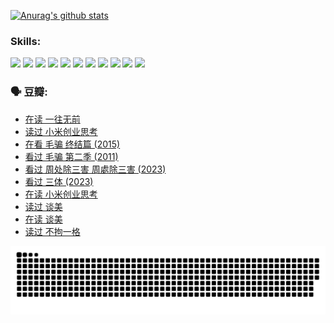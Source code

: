 
[![Anurag's github stats](https://github-readme-stats.vercel.app/api?username=w940853815)](https://github.com/anuraghazra/github-readme-stats)

### Skills:

<code><img height="32" src="https://cdn.jsdelivr.net/npm/simple-icons@v5/icons/python.svg"></code>
<code><img height="32" src="https://cdn.jsdelivr.net/npm/simple-icons@v5/icons/javascript.svg"></code>
<code><img height="32" src="https://cdn.jsdelivr.net/npm/simple-icons@v5/icons/django.svg"></code>
<code><img height="32" src="https://cdn.jsdelivr.net/npm/simple-icons@v5/icons/flask.svg"></code>
<code><img height="32" src="https://cdn.jsdelivr.net/npm/simple-icons@v5/icons/vuetify.svg"></code>
<code><img height="32" src="https://cdn.jsdelivr.net/npm/simple-icons@v5/icons/git.svg"></code>
<code><img height="32" src="https://cdn.jsdelivr.net/npm/simple-icons@v5/icons/docker.svg"></code>
<code><img height="32" src="https://cdn.jsdelivr.net/npm/simple-icons@v5/icons/postgresql.svg"></code>
<code><img height="32" src="https://cdn.jsdelivr.net/npm/simple-icons@v5/icons/elasticsearch.svg"></code>
<code><img height="32" src="https://cdn.jsdelivr.net/npm/simple-icons@v5/icons/macos.svg"></code>
<code><img height="32" src="https://cdn.jsdelivr.net/npm/simple-icons@v5/icons/linux.svg"></code>

### 🗣 豆瓣:

<!-- DOUBAN-ACTIVITIES:START -->
- [在读 一往无前](https://www.douban.com/people/136069238/status/4590507310/?_i=14976314)
- [读过 小米创业思考](https://www.douban.com/people/136069238/status/4590506983/?_i=14976314)
- [在看 毛骗 终结篇‎ (2015)](https://www.douban.com/people/136069238/status/4581971924/?_i=14976314)
- [看过 毛骗 第二季‎ (2011)](https://www.douban.com/people/136069238/status/4581971810/?_i=14976314)
- [看过 周处除三害 周處除三害‎ (2023)](https://www.douban.com/people/136069238/status/4575646701/?_i=14976314)
- [看过 三体‎ (2023)](https://www.douban.com/people/136069238/status/4574263039/?_i=14976314)
- [在读 小米创业思考](https://www.douban.com/people/136069238/status/4572047905/?_i=14976314)
- [读过 谈美](https://www.douban.com/people/136069238/status/4572047629/?_i=14976314)
- [在读 谈美](https://www.douban.com/people/136069238/status/4560861771/?_i=14976314)
- [读过 不拘一格](https://www.douban.com/people/136069238/status/4560861445/?_i=14976314)
<!-- DOUBAN-ACTIVITIES:END -->


![Snake animation](https://raw.githubusercontent.com/w940853815/w940853815/output/github-contribution-grid-snake.svg)

<!--
**w940853815/w940853815** is a ✨ _special_ ✨ repository because its `README.md` (this file) appears on your GitHub profile.

Here are some ideas to get you started:

- 🔭 I’m currently working on ...
- 🌱 I’m currently learning ...
- 👯 I’m looking to collaborate on ...
- 🤔 I’m looking for help with ...
- 💬 Ask me about ...
- 📫 How to reach me: ...
- 😄 Pronouns: ...
- ⚡ Fun fact: ...
-->

